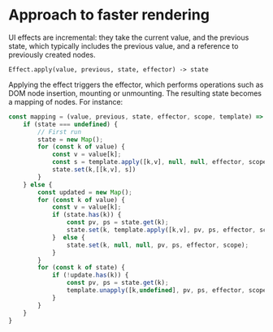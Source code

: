 # Approach to faster rendering


UI effects are incremental: they take the current value, and the previous
state, which typically includes the previous value, and a reference to
previously created nodes.

```
Effect.apply(value, previous, state, effector) -> state
```


Applying the effect triggers the effector, which performs operations such as
DOM node insertion, mounting or unmounting. The resulting state becomes a mapping of nodes. For instance:

```javascript
const mapping = (value, previous, state, effector, scope, template) => {
    if (state === undefined) {
        // First run
        state = new Map();
        for (const k of value) {
            const v = value[k];
            const s = template.apply([k,v], null, null, effector, scope);
            state.set(k,[[k,v], s])
        }
    } else {
        const updated = new Map();
        for (const k of value) {
            const v = value[k];
            if (state.has(k)) {
                const pv, ps = state.get(k);
                state.set(k, template.apply([k,v], pv, ps, effector, scope));
            }  else {
                state.set(k, null, null, pv, ps, effector, scope);
            }
        }
        for (const k of state) {
            if (!update.has(k)) {
                const pv, ps = state.get(k);
                template.unapply([k,undefined], pv, ps, effector, scope)
            }
        }
    }
}
```
